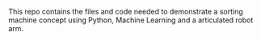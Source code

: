 This repo contains the files and code needed to demonstrate a sorting machine concept using Python, Machine 
Learning and a articulated robot arm.
